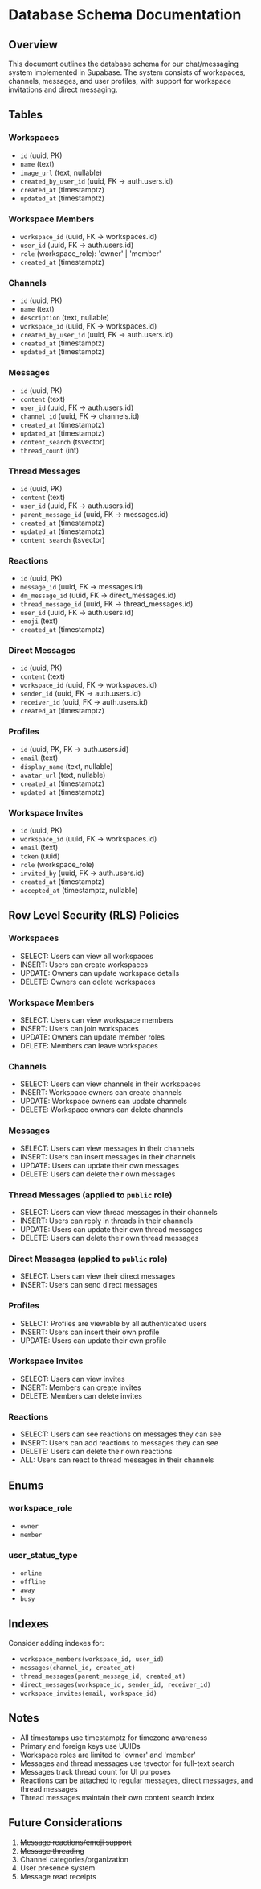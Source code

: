 # Database Schema Documentation

## Overview

This document outlines the database schema for our chat/messaging system implemented in Supabase. The system consists of workspaces, channels, messages, and user profiles, with support for workspace invitations and direct messaging.

## Tables

### Workspaces

- `id` (uuid, PK)
- `name` (text)
- `image_url` (text, nullable)
- `created_by_user_id` (uuid, FK → auth.users.id)
- `created_at` (timestamptz)
- `updated_at` (timestamptz)

### Workspace Members

- `workspace_id` (uuid, FK → workspaces.id)
- `user_id` (uuid, FK → auth.users.id)
- `role` (workspace_role): 'owner' | 'member'
- `created_at` (timestamptz)

### Channels

- `id` (uuid, PK)
- `name` (text)
- `description` (text, nullable)
- `workspace_id` (uuid, FK → workspaces.id)
- `created_by_user_id` (uuid, FK → auth.users.id)
- `created_at` (timestamptz)
- `updated_at` (timestamptz)

### Messages

- `id` (uuid, PK)
- `content` (text)
- `user_id` (uuid, FK → auth.users.id)
- `channel_id` (uuid, FK → channels.id)
- `created_at` (timestamptz)
- `updated_at` (timestamptz)
- `content_search` (tsvector)
- `thread_count` (int)

### Thread Messages

- `id` (uuid, PK)
- `content` (text)
- `user_id` (uuid, FK → auth.users.id)
- `parent_message_id` (uuid, FK → messages.id)
- `created_at` (timestamptz)
- `updated_at` (timestamptz)
- `content_search` (tsvector)

### Reactions

- `id` (uuid, PK)
- `message_id` (uuid, FK → messages.id)
- `dm_message_id` (uuid, FK → direct_messages.id)
- `thread_message_id` (uuid, FK → thread_messages.id)
- `user_id` (uuid, FK → auth.users.id)
- `emoji` (text)
- `created_at` (timestamptz)

### Direct Messages

- `id` (uuid, PK)
- `content` (text)
- `workspace_id` (uuid, FK → workspaces.id)
- `sender_id` (uuid, FK → auth.users.id)
- `receiver_id` (uuid, FK → auth.users.id)
- `created_at` (timestamptz)

### Profiles

- `id` (uuid, PK, FK → auth.users.id)
- `email` (text)
- `display_name` (text, nullable)
- `avatar_url` (text, nullable)
- `created_at` (timestamptz)
- `updated_at` (timestamptz)

### Workspace Invites

- `id` (uuid, PK)
- `workspace_id` (uuid, FK → workspaces.id)
- `email` (text)
- `token` (uuid)
- `role` (workspace_role)
- `invited_by` (uuid, FK → auth.users.id)
- `created_at` (timestamptz)
- `accepted_at` (timestamptz, nullable)

## Row Level Security (RLS) Policies

### Workspaces

- SELECT: Users can view all workspaces
- INSERT: Users can create workspaces
- UPDATE: Owners can update workspace details
- DELETE: Owners can delete workspaces

### Workspace Members

- SELECT: Users can view workspace members
- INSERT: Users can join workspaces
- UPDATE: Owners can update member roles
- DELETE: Members can leave workspaces

### Channels

- SELECT: Users can view channels in their workspaces
- INSERT: Workspace owners can create channels
- UPDATE: Workspace owners can update channels
- DELETE: Workspace owners can delete channels

### Messages

- SELECT: Users can view messages in their channels
- INSERT: Users can insert messages in their channels
- UPDATE: Users can update their own messages
- DELETE: Users can delete their own messages

### Thread Messages (applied to `public` role)

- SELECT: Users can view thread messages in their channels
- INSERT: Users can reply in threads in their channels
- UPDATE: Users can update their own thread messages
- DELETE: Users can delete their own thread messages

### Direct Messages (applied to `public` role)

- SELECT: Users can view their direct messages
- INSERT: Users can send direct messages

### Profiles

- SELECT: Profiles are viewable by all authenticated users
- INSERT: Users can insert their own profile
- UPDATE: Users can update their own profile

### Workspace Invites

- SELECT: Users can view invites
- INSERT: Members can create invites
- DELETE: Members can delete invites

### Reactions

- SELECT: Users can see reactions on messages they can see
- INSERT: Users can add reactions to messages they can see
- DELETE: Users can delete their own reactions
- ALL: Users can react to thread messages in their channels

## Enums

### workspace_role

- `owner`
- `member`

### user_status_type

- `online`
- `offline`
- `away`
- `busy`

## Indexes

Consider adding indexes for:

- `workspace_members(workspace_id, user_id)`
- `messages(channel_id, created_at)`
- `thread_messages(parent_message_id, created_at)`
- `direct_messages(workspace_id, sender_id, receiver_id)`
- `workspace_invites(email, workspace_id)`

## Notes

- All timestamps use timestamptz for timezone awareness
- Primary and foreign keys use UUIDs
- Workspace roles are limited to 'owner' and 'member'
- Messages and thread messages use tsvector for full-text search
- Messages track thread count for UI purposes
- Reactions can be attached to regular messages, direct messages, and thread messages
- Thread messages maintain their own content search index

## Future Considerations

1. ~~Message reactions/emoji support~~
2. ~~Message threading~~
3. Channel categories/organization
4. User presence system
5. Message read receipts
